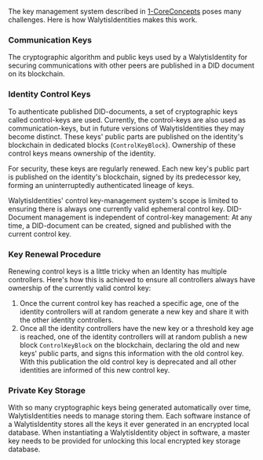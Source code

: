 The key management system described in [1-CoreConcepts](1-CoreConcepts.md) poses many challenges.
Here is how WalytisIdentities makes this work.

### Communication Keys

The cryptographic algorithm and public keys used by a WalytisIdentity for securing communications with other peers are published in a DID document on its blockchain.

### Identity Control Keys

To authenticate published DID-documents, a set of cryptographic keys called control-keys are used.
Currently, the control-keys are also used as communication-keys, but in future versions of WalytisIdentities they may become distinct.
These keys' public parts are published on the identity's blockchain in dedicated blocks (`ControlKeyBlock`).
Ownership of these control keys means ownership of the identity.

For security, these keys are regularly renewed.
Each new key's public part is published on the identity's blockchain, signed by its predecessor key, forming an uninterruptedly authenticated lineage of keys.

WalytisIdentities' control key-management system's scope is limited to ensuring there is always one currently valid ephemeral control key.
DID-Document management is independent of control-key management: At any time, a DID-document can be created, signed and published with the current control key.


### Key Renewal Procedure

Renewing control keys is a little tricky when an Identity has multiple controllers.
Here's how this is achieved to ensure all controllers always have ownership of the currently valid control key:

1. Once the current control key has reached a specific age, one of the identity controllers will at random generate a new key and share it with the other identity controllers.
2. Once all the identity controllers have the new key or a threshold key age is reached, one of the identity controllers will at random publish a new block `ControlKeyBlock` on the blockchain, declaring the old and new keys' public parts, and signs this information with the old control key. With this publication the old control key is deprecated and all other identities are informed of this new control key.


### Private Key Storage

With so many cryptographic keys being generated automatically over time, WalytisIdentities needs to manage storing them.
Each software instance of a WalytisIdentity stores all the keys it ever generated in an encrypted local database.
When instantiating a WalytisIdentity object in software, a master key needs to be provided for unlocking this local encrypted key storage database.
